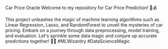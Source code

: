Car Price Oracle
Welcome to my repository for Car Price Prediction! 🚗💰

This project unleashes the magic of machine learning algorithms such as Linear Regression, Lasso, and RandomForest to unveil the mysteries of car pricing. Embark on a journey through data preprocessing, model training, and evaluation. Let's sprinkle some data magic and conjure up accurate predictions together! 🎩🔮 #MLWizardry #DataScienceMagic
